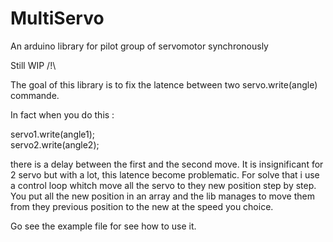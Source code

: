 # MultiServo

An arduino library for pilot group of servomotor synchronously

Still WIP /!\

The goal of this library is to fix the latence between two servo.write(angle) commande.

In fact when you do this :

servo1.write(angle1);<br>
servo2.write(angle2);

there is a delay between the first and the second move. 
It is insignificant for 2 servo but with a lot, this latence become problematic.
For solve that i use a control loop whitch move all the servo to they new position step by step.
You put all the new position in an array and the lib manages to move them from they previous position to the new at the speed you choice.

Go see the example file for see how to use it.